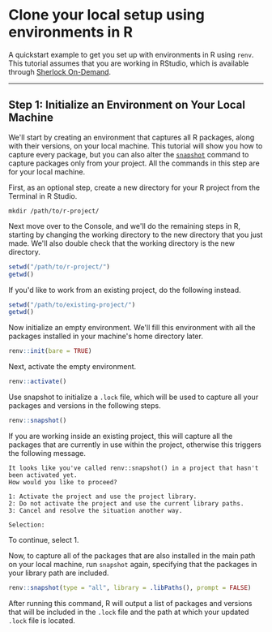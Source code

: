 # Clone your local setup using environments in R

A quickstart example to get you set up with environments in R using `renv`. This tutorial assumes that you are working in RStudio, which is available through [Sherlock On-Demand](https://ondemand.sherlock.stanford.edu/pun/sys/dashboard/batch_connect/sys/sh_rstudio/session_contexts/new).

---
## Step 1: Initialize an Environment on Your Local Machine

We'll start by creating an environment that captures all R packages, along with their versions, on your local machine. This tutorial will show you how to capture every package, but you can also alter the [`snapshot`](https://rstudio.github.io/renv/reference/snapshot.html) command to capture packages only from your project. All the commands in this step are for your local machine.

First, as an optional step, create a new directory for your R project from the Terminal in R Studio.
```shell
mkdir /path/to/r-project/
```

Next move over to the Console, and we'll do the remaining steps in R, starting by changing the working directory to the new directory that you just made. We'll also double check that the working directory is the new directory.
```r
setwd("/path/to/r-project/")
getwd()
```
If you'd like to work from an existing project, do the following instead.
```r
setwd("/path/to/existing-project/")
getwd()
```

Now initialize an empty environment. We'll fill this environment with all the packages installed in your machine's home directory later.
```r
renv::init(bare = TRUE)
```

Next, activate the empty environment.
```r
renv::activate()
```

Use snapshot to initialize a `.lock` file, which will be used to capture all your packages and versions in the following steps.
```r
renv::snapshot()
```
If you are working inside an existing project, this will capture all the packages that are currently in use within the project, otherwise this triggers the following message.
```
It looks like you've called renv::snapshot() in a project that hasn't been activated yet.
How would you like to proceed? 

1: Activate the project and use the project library.
2: Do not activate the project and use the current library paths.
3: Cancel and resolve the situation another way.

Selection:
```
To continue, select 1.

Now, to capture all of the packages that are also installed in the main path on your local machine, run `snapshot` again, specifying that the packages in your library path are included.
```r
renv::snapshot(type = "all", library = .libPaths(), prompt = FALSE)
```
After running this command, R will output a list of packages and versions that will be included in the `.lock` file and the path at which your updated `.lock` file is located.